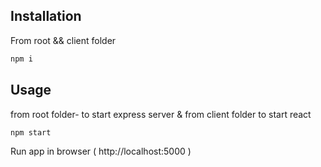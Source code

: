 ## Installation

From root && client folder

```bash
npm i
```

## Usage

from root folder- to start express server & from client folder to start react
```bash
npm start
```

Run app in browser ( http://localhost:5000 )